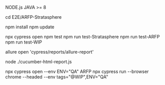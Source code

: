 NODE.js
JAVA >= 8 

cd E2E/ARFP-Stratasphere

npm install
npm update

npx cypress open
npm test
npm run test-Stratasphere
npm run test-ARFP
npm run test-WIP

allure open 'cypress/reports/allure-report'

node ./cucumber-html-report.js

npx cypress open  --env ENV="QA"
ARFP
npx cypress run --browser chrome --headed --env tags="@WIP",ENV="QA"